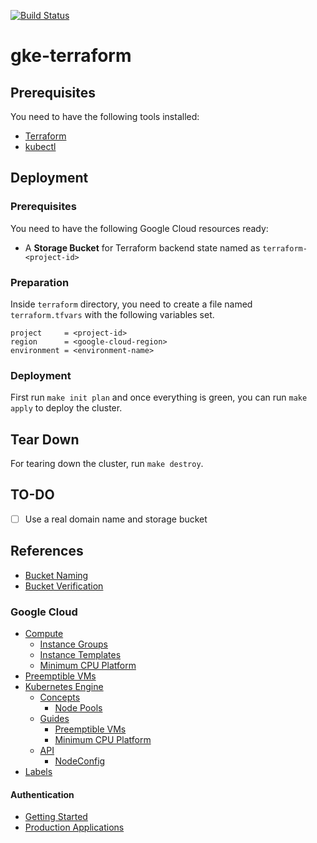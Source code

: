 [![Build Status][workflow-image]][workflow-url]

# gke-terraform

## Prerequisites

You need to have the following tools installed:

  - [Terraform](https://www.terraform.io)
  - [kubectl](https://kubernetes.io/docs/tasks/tools/install-kubectl)

## Deployment

### Prerequisites

You need to have the following Google Cloud resources ready:

  - A **Storage Bucket** for Terraform backend state named as `terraform-<project-id>`

### Preparation

Inside `terraform` directory, you need to create a file named `terraform.tfvars` with the following variables set.

```
project     = <project-id>
region      = <google-cloud-region>
environment = <environment-name>
```

### Deployment

First run `make init plan` and once everything is green, you can run `make apply` to deploy the cluster.

## Tear Down

For tearing down the cluster, run `make destroy`.

## TO-DO

  - [ ] Use a real domain name and storage bucket

## References

  - [Bucket Naming](https://cloud.google.com/storage/docs/naming)
  - [Bucket Verification](https://cloud.google.com/storage/docs/domain-name-verification)

### Google Cloud

  - [Compute](https://cloud.google.com/compute)
    - [Instance Groups](https://cloud.google.com/compute/docs/instance-groups)
    - [Instance Templates](https://cloud.google.com/compute/docs/instance-templates)
    - [Minimum CPU Platform](https://cloud.google.com/compute/docs/instances/specify-min-cpu-platform)
  - [Preemptible VMs](https://cloud.google.com/preemptible-vms)
  - [Kubernetes Engine](https://cloud.google.com/kubernetes-engine)
    - [Concepts](https://cloud.google.com/kubernetes-engine/docs/concepts)
      - [Node Pools](https://cloud.google.com/kubernetes-engine/docs/concepts/node-pools)
    - [Guides](https://cloud.google.com/kubernetes-engine/docs/how-to)
      - [Preemptible VMs](https://cloud.google.com/kubernetes-engine/docs/how-to/preemptible-vms)
      - [Minimum CPU Platform](https://cloud.google.com/kubernetes-engine/docs/how-to/min-cpu-platform)
    - [API](https://cloud.google.com/kubernetes-engine/docs/reference/rest)
      - [NodeConfig](https://cloud.google.com/kubernetes-engine/docs/reference/rest/v1/NodeConfig)
  - [Labels](https://cloud.google.com/resource-manager/docs/creating-managing-labels)

#### Authentication

  - [Getting Started](https://cloud.google.com/docs/authentication/getting-started)
  - [Production Applications](https://cloud.google.com/docs/authentication/production)

[workflow-url]: https://github.com/moorara/gke-terraform/actions
[workflow-image]: https://github.com/moorara/gke-terraform/workflows/Main/badge.svg
